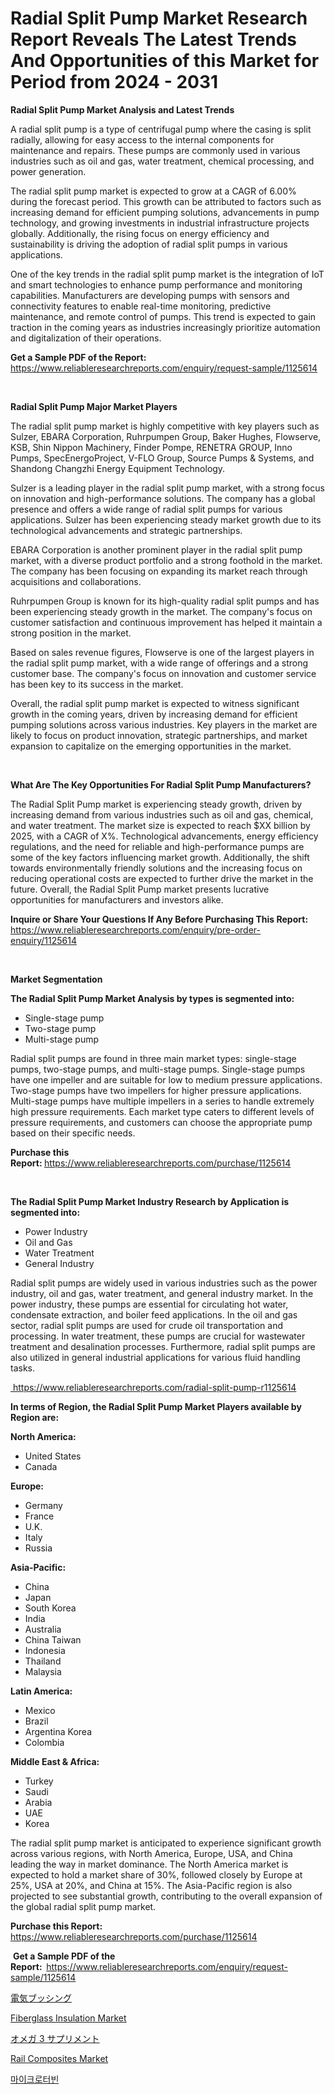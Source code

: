 <p><h1>Radial Split Pump Market Research Report Reveals The Latest Trends And Opportunities of this Market for Period from 2024 - 2031</h1></p><p><strong>Radial Split Pump Market Analysis and Latest Trends</strong></p>
<p><p>A radial split pump is a type of centrifugal pump where the casing is split radially, allowing for easy access to the internal components for maintenance and repairs. These pumps are commonly used in various industries such as oil and gas, water treatment, chemical processing, and power generation.</p><p>The radial split pump market is expected to grow at a CAGR of 6.00% during the forecast period. This growth can be attributed to factors such as increasing demand for efficient pumping solutions, advancements in pump technology, and growing investments in industrial infrastructure projects globally. Additionally, the rising focus on energy efficiency and sustainability is driving the adoption of radial split pumps in various applications.</p><p>One of the key trends in the radial split pump market is the integration of IoT and smart technologies to enhance pump performance and monitoring capabilities. Manufacturers are developing pumps with sensors and connectivity features to enable real-time monitoring, predictive maintenance, and remote control of pumps. This trend is expected to gain traction in the coming years as industries increasingly prioritize automation and digitalization of their operations.</p></p>
<p><strong>Get a Sample PDF of the Report:&nbsp;</strong> <a href="https://www.reliableresearchreports.com/enquiry/request-sample/1125614">https://www.reliableresearchreports.com/enquiry/request-sample/1125614</a></p>
<p>&nbsp;</p>
<p><strong>Radial Split Pump Major Market Players</strong></p>
<p><p>The radial split pump market is highly competitive with key players such as Sulzer, EBARA Corporation, Ruhrpumpen Group, Baker Hughes, Flowserve, KSB, Shin Nippon Machinery, Finder Pompe, RENETRA GROUP, Inno Pumps, SpecEnergoProject, V-FLO Group, Source Pumps & Systems, and Shandong Changzhi Energy Equipment Technology.</p><p>Sulzer is a leading player in the radial split pump market, with a strong focus on innovation and high-performance solutions. The company has a global presence and offers a wide range of radial split pumps for various applications. Sulzer has been experiencing steady market growth due to its technological advancements and strategic partnerships.</p><p>EBARA Corporation is another prominent player in the radial split pump market, with a diverse product portfolio and a strong foothold in the market. The company has been focusing on expanding its market reach through acquisitions and collaborations.</p><p>Ruhrpumpen Group is known for its high-quality radial split pumps and has been experiencing steady growth in the market. The company's focus on customer satisfaction and continuous improvement has helped it maintain a strong position in the market.</p><p>Based on sales revenue figures, Flowserve is one of the largest players in the radial split pump market, with a wide range of offerings and a strong customer base. The company's focus on innovation and customer service has been key to its success in the market.</p><p>Overall, the radial split pump market is expected to witness significant growth in the coming years, driven by increasing demand for efficient pumping solutions across various industries. Key players in the market are likely to focus on product innovation, strategic partnerships, and market expansion to capitalize on the emerging opportunities in the market.</p></p>
<p>&nbsp;</p>
<p><strong>What Are The Key Opportunities For Radial Split Pump Manufacturers?</strong></p>
<p><p>The Radial Split Pump market is experiencing steady growth, driven by increasing demand from various industries such as oil and gas, chemical, and water treatment. The market size is expected to reach $XX billion by 2025, with a CAGR of X%. Technological advancements, energy efficiency regulations, and the need for reliable and high-performance pumps are some of the key factors influencing market growth. Additionally, the shift towards environmentally friendly solutions and the increasing focus on reducing operational costs are expected to further drive the market in the future. Overall, the Radial Split Pump market presents lucrative opportunities for manufacturers and investors alike.</p></p>
<p><strong>Inquire or Share Your Questions If Any Before Purchasing This Report:</strong> <a href="https://www.reliableresearchreports.com/enquiry/pre-order-enquiry/1125614">https://www.reliableresearchreports.com/enquiry/pre-order-enquiry/1125614</a></p>
<p>&nbsp;</p>
<p><strong>Market Segmentation</strong></p>
<p><strong>The Radial Split Pump Market Analysis by types is segmented into:</strong></p>
<p><ul><li>Single-stage pump</li><li>Two-stage pump</li><li>Multi-stage pump</li></ul></p>
<p><p>Radial split pumps are found in three main market types: single-stage pumps, two-stage pumps, and multi-stage pumps. Single-stage pumps have one impeller and are suitable for low to medium pressure applications. Two-stage pumps have two impellers for higher pressure applications. Multi-stage pumps have multiple impellers in a series to handle extremely high pressure requirements. Each market type caters to different levels of pressure requirements, and customers can choose the appropriate pump based on their specific needs.</p></p>
<p><strong>Purchase this Report:&nbsp;</strong><a href="https://www.reliableresearchreports.com/purchase/1125614">https://www.reliableresearchreports.com/purchase/1125614</a></p>
<p>&nbsp;</p>
<p><strong>The Radial Split Pump Market Industry Research by Application is segmented into:</strong></p>
<p><ul><li>Power Industry</li><li>Oil and Gas</li><li>Water Treatment</li><li>General Industry</li></ul></p>
<p><p>Radial split pumps are widely used in various industries such as the power industry, oil and gas, water treatment, and general industry market. In the power industry, these pumps are essential for circulating hot water, condensate extraction, and boiler feed applications. In the oil and gas sector, radial split pumps are used for crude oil transportation and processing. In water treatment, these pumps are crucial for wastewater treatment and desalination processes. Furthermore, radial split pumps are also utilized in general industrial applications for various fluid handling tasks.</p></p>
<p><a href="https://www.reliableresearchreports.com/radial-split-pump-r1125614">&nbsp;https://www.reliableresearchreports.com/radial-split-pump-r1125614</a></p>
<p><strong>In terms of Region, the Radial Split Pump Market Players available by Region are:</strong></p>
<p>
    <p> <strong> North America: </strong>
        <ul>
            <li>United States</li>
            <li>Canada</li>
        </ul>
        </p> 
    <p> <strong> Europe: </strong>
        <ul>
            <li>Germany</li>
            <li>France</li>
            <li>U.K.</li>
            <li>Italy</li>
            <li>Russia</li>
        </ul>
        </p> 
    <p> <strong> Asia-Pacific: </strong>
        <ul>
            <li>China</li>
            <li>Japan</li>
            <li>South Korea</li>
            <li>India</li>
            <li>Australia</li>
            <li>China Taiwan</li>
            <li>Indonesia</li>
            <li>Thailand</li>
            <li>Malaysia</li>
        </ul>
        </p> 
    <p> <strong> Latin America: </strong>
        <ul>
            <li>Mexico</li>
            <li>Brazil</li>
            <li>Argentina Korea</li>
            <li>Colombia</li>
        </ul>
        </p> 
    <p> <strong> Middle East & Africa: </strong>
        <ul>
            <li>Turkey</li>
            <li>Saudi</li>
            <li>Arabia</li>
            <li>UAE</li>
            <li>Korea</li>
        </ul>
    </p>
    </p>
<p><p>The radial split pump market is anticipated to experience significant growth across various regions, with North America, Europe, USA, and China leading the way in market dominance. The North America market is expected to hold a market share of 30%, followed closely by Europe at 25%, USA at 20%, and China at 15%. The Asia-Pacific region is also projected to see substantial growth, contributing to the overall expansion of the global radial split pump market.</p></p>
<p><strong>Purchase this Report: </strong><a href="https://www.reliableresearchreports.com/purchase/1125614">https://www.reliableresearchreports.com/purchase/1125614</a></p>
<p>&nbsp;<strong>Get a Sample PDF of the Report:&nbsp;&nbsp;</strong><a href="https://www.reliableresearchreports.com/enquiry/request-sample/1125614">https://www.reliableresearchreports.com/enquiry/request-sample/1125614</a></p>
<p><strong></strong></p>
<p><p><a href="https://github.com/xemfu2379520/Market-Research-Report-List-1/blob/main/319181521068.md">電気ブッシング</a></p><p><a href="https://issuu.com/reportprime-2/docs/fiberglass-insulation-market-size-2030.pptx">Fiberglass Insulation Market</a></p><p><a href="https://github.com/bucuel854722/Market-Research-Report-List-1/blob/main/801958821069.md">オメガ 3 サプリメント</a></p><p><a href="https://issuu.com/reportprime-2/docs/rail-composites-market-size-2030.pptx">Rail Composites Market</a></p><p><a href="https://github.com/khytkeqagplkzqvh/Market-Research-Report-List-1/blob/main/412280419626.md">마이크로터빈</a></p></p>